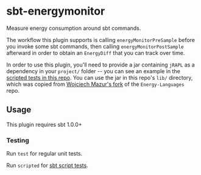 # sbt-energymonitor

Measure energy consumption around sbt commands.

The workflow this plugin supports is calling `energyMonitorPreSample` before you invoke some sbt commands, then calling `energyMonitorPostSample` afterward in order to obtain an `EnergyDiff` that you can track over time.

In order to use this plugin, you'll need to provide a jar containing `jRAPL` as a dependency in your `project/` folder -- you can see an example in the [scripted tests in this repo](./src/sbt-test/sbt-energymonitor/simple/project/lib). You can use the jar in this repo's `lib/` directory, which was copied from [Wojciech Mazur's fork](https://github.com/WojciechMazur/Energy-Languages/tree/6a75af59de2c7602c382c7f7271ddeaa563e29e0) of the `Energy-Languages` repo.

## Usage

This plugin requires sbt 1.0.0+

### Testing

Run `test` for regular unit tests.

Run `scripted` for [sbt script tests](http://www.scala-sbt.org/1.x/docs/Testing-sbt-plugins.html).